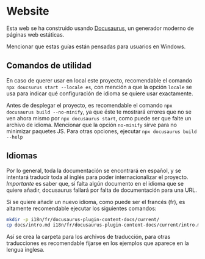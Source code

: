 # Website

Esta web se ha construido usando [Docusaurus](https://docusaurus.io/), un generador moderno de páginas web estáticas.

Mencionar que estas guías están pensadas para usuarios en Windows.

## Comandos de utilidad

En caso de querer usar en local este proyecto, recomendable el comando `npx doucsurus start --locale es`, con mención a que la opción `locale` se usa para indicar qué configuración de idioma se quiere usar exactamente.

Antes de desplegar el proyecto, es recomendable el comando `npx docusaurus build --no-minify`, ya que éste te mostrará errores que no se ven ahora mismo por `npx docusaurus start`, como puede ser que falte un archivo de idioma. Mencionar que la opción `no-minify` sirve para no minimizar paquetes JS. Para otras opciones, ejecutar `npx docusaurus build --help`

## Idiomas

Por lo general, toda la documentación se encontrará en español, y se intentará traducir toda al inglés para poder internacionalizar el proyecto. _Importante_ es saber que, si falta algún documento en el idioma que se quiere añadir, docusaurus fallará por falta de documentación para una URL.

Si se quiere añadir un nuevo idioma, como puede ser el francés (fr), es altamente recomendable ejecutar los siguientes comandos:

```bash
mkdir -p i18n/fr/docusaurus-plugin-content-docs/current/                                         
cp docs/intro.md i18n/fr/docusaurus-plugin-content-docs/current/intro.md
```

Así se crea la carpeta para los archivos de traducción, para otras traducciones es recomendable fijarse en los ejemplos que aparece en la lengua inglesa.